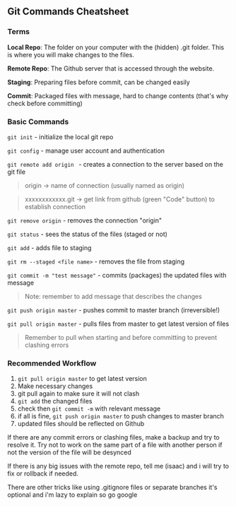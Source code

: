 ## Git Commands Cheatsheet

### Terms

**Local Repo**: The folder on your computer with the (hidden) .git folder. This is where you will make changes to the files.

**Remote Repo**: The Github server that is accessed through the website.

**Staging**: Preparing files before commit, can be changed easily

**Commit**: Packaged files with message, hard to change contents (that's why check before committing)

### Basic Commands

`git init` - initialize the local git repo

`git config` - manage user account and authentication

`git remote add origin ` - creates a connection to the server based on the git file
> origin -> name of connection (usually named as origin)

> xxxxxxxxxxxx.git -> get link from github (green "Code" button) to establish connection

`git remove origin` - removes the connection "origin"

`git status` - sees the status of the files (staged or not)

`git add` - adds file to staging

`git rm --staged <file name>` - removes the file from staging

`git commit -m "test message"` - commits (packages) the updated files with message
> Note: remember to add message that describes the changes 

`git push origin master` - pushes commit to master branch (irreversible!)

`git pull origin master` - pulls files from master to get latest version of files
> Remember to pull when starting and before committing to prevent clashing errors

### Recommended Workflow
1. `git pull origin master` to get latest version
2. Make necessary changes 
3. git pull again to make sure it will not clash
4. `git add` the changed files
5. check then `git commit -m` with relevant message
6. if all is fine, `git push origin master` to push changes to master branch
7. updated files should be reflected on Github

If there are any commit errors or clashing files, make a backup and try to resolve it.
Try not to work on the same part of a file with another person if not the version of the file will be desynced

If there is any big issues with the remote repo, tell me (isaac) and i will try to fix or rollback if needed.

There are other tricks like using .gitignore files or separate branches it's optional and i'm lazy to explain so go google